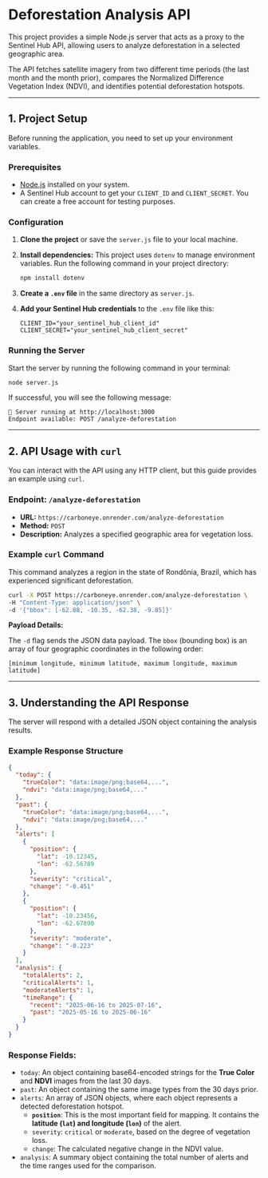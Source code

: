 # Deforestation Analysis API

This project provides a simple Node.js server that acts as a proxy to the Sentinel Hub API, allowing users to analyze deforestation in a selected geographic area.

The API fetches satellite imagery from two different time periods (the last month and the month prior), compares the Normalized Difference Vegetation Index (NDVI), and identifies potential deforestation hotspots.

---

## 1. Project Setup

Before running the application, you need to set up your environment variables.

### **Prerequisites**

* [Node.js](https://nodejs.org/) installed on your system.
* A Sentinel Hub account to get your `CLIENT_ID` and `CLIENT_SECRET`. You can create a free account for testing purposes.

### **Configuration**

1.  **Clone the project** or save the `server.js` file to your local machine.
2.  **Install dependencies:** This project uses `dotenv` to manage environment variables. Run the following command in your project directory:
    ```bash
    npm install dotenv
    ```
3.  **Create a `.env` file** in the same directory as `server.js`.
4.  **Add your Sentinel Hub credentials** to the `.env` file like this:

    ```
    CLIENT_ID="your_sentinel_hub_client_id"
    CLIENT_SECRET="your_sentinel_hub_client_secret"
    ```

### **Running the Server**

Start the server by running the following command in your terminal:

```bash
node server.js
```

If successful, you will see the following message:

```
🚀 Server running at http://localhost:3000
Endpoint available: POST /analyze-deforestation
```

---

## 2. API Usage with `curl`

You can interact with the API using any HTTP client, but this guide provides an example using `curl`.

### **Endpoint: `/analyze-deforestation`**

* **URL:** `https://carboneye.onrender.com/analyze-deforestation`
* **Method:** `POST`
* **Description:** Analyzes a specified geographic area for vegetation loss.

### **Example `curl` Command**

This command analyzes a region in the state of Rondônia, Brazil, which has experienced significant deforestation.

```bash
curl -X POST https://carboneye.onrender.com/analyze-deforestation \
-H "Content-Type: application/json" \
-d '{"bbox": [-62.88, -10.35, -62.38, -9.85]}'
```

**Payload Details:**

The `-d` flag sends the JSON data payload. The `bbox` (bounding box) is an array of four geographic coordinates in the following order:

`[minimum longitude, minimum latitude, maximum longitude, maximum latitude]`

---

## 3. Understanding the API Response

The server will respond with a detailed JSON object containing the analysis results.

### **Example Response Structure**

```json
{
  "today": {
    "trueColor": "data:image/png;base64,...",
    "ndvi": "data:image/png;base64,..."
  },
  "past": {
    "trueColor": "data:image/png;base64,...",
    "ndvi": "data:image/png;base64,..."
  },
  "alerts": [
    {
      "position": {
        "lat": -10.12345,
        "lon": -62.56789
      },
      "severity": "critical",
      "change": "-0.451"
    },
    {
      "position": {
        "lat": -10.23456,
        "lon": -62.67890
      },
      "severity": "moderate",
      "change": "-0.223"
    }
  ],
  "analysis": {
    "totalAlerts": 2,
    "criticalAlerts": 1,
    "moderateAlerts": 1,
    "timeRange": {
      "recent": "2025-06-16 to 2025-07-16",
      "past": "2025-05-16 to 2025-06-16"
    }
  }
}
```

### **Response Fields:**

* `today`: An object containing base64-encoded strings for the **True Color** and **NDVI** images from the last 30 days.
* `past`: An object containing the same image types from the 30 days prior.
* `alerts`: An array of JSON objects, where each object represents a detected deforestation hotspot.
    * **`position`**: This is the most important field for mapping. It contains the **latitude (`lat`) and longitude (`lon`)** of the alert.
    * `severity`: `critical` or `moderate`, based on the degree of vegetation loss.
    * `change`: The calculated negative change in the NDVI value.
* `analysis`: A summary object containing the total number of alerts and the time ranges used for the comparison.
